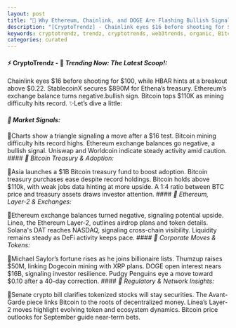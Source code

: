 ```yaml
---
layout: post
title: "🌅 Why Ethereum, Chainlink, and DOGE Are Flashing Bullish Signals"
description: "[CryptoTrendz] - Chainlink eyes $16 before shooting for $100, while HBAR hints at a breakout above $0.22. StablecoinX secures $890M for Ethena’s treasury. Ethereum’s exchange balance turns negative.bullish sign. Bitcoin tops $110K as mining difficulty hits record."
keywords: cryptotrendz, trendz, cryptotrends, web3trends, organic, Bitcoin, DOGE, Ethereum, Airdrop, network, Dogecoin, XRP, mining, BTC, Crypto, Investors, Token
categories: curated
---
```


#### ⚡ CryptoTrendz - 📌 *Trending Now: The Latest Scoop!:*

Chainlink eyes $16 before shooting for $100, while HBAR hints at a breakout above $0.22. StablecoinX secures $890M for Ethena’s treasury. Ethereum’s exchange balance turns negative.bullish sign. Bitcoin tops $110K as mining difficulty hits record. ✨Let’s dive a little:


#### *🔖  Market Signals:*  

🔹Charts show a triangle signaling a move after a $16 test. Bitcoin mining difficulty hits record highs. Ethereum exchange balances go negative, a bullish signal. Uniswap and Worldcoin indicate steady activity amid caution. #### *🔖  Bitcoin Treasury & Adoption:*  

🔹Asia launches a $1B Bitcoin treasury fund to boost adoption. Bitcoin treasury purchases ease despite record holdings. Bitcoin holds above $110k, with weak jobs data hinting at more upside. A 1:4 ratio between BTC price and treasury assets draws investor attention. #### *🔖  Ethereum, Layer-2 & Exchanges:*  

🔹Ethereum exchange balances turned negative, signaling potential upside. Linea, the Ethereum Layer-2, outlines airdrop plans and token details. Solana's DAT reaches NASDAQ, signaling cross-chain visibility. Liquidity remains steady as DeFi activity keeps pace. #### *🔖  Corporate Moves & Tokens:*  

🔹Michael Saylor’s fortune rises as he joins billionaire lists. Thumzup raises $50M, linking Dogecoin mining with XRP plans. DOGE open interest nears $16B, signaling investor resilience. Pudgy Penguins eye a move toward $0.10 after a 40-day correction. #### *🔖  Regulatory & Network Insights:*  

🔹Senate crypto bill clarifies tokenized stocks will stay securities. The Avant-Garde piece links Bitcoin to the roots of decentralized money. Línea’s Layer-2 moves highlight evolving token and ecosystem dynamics. Bitcoin price outlooks for September guide near-term bets.